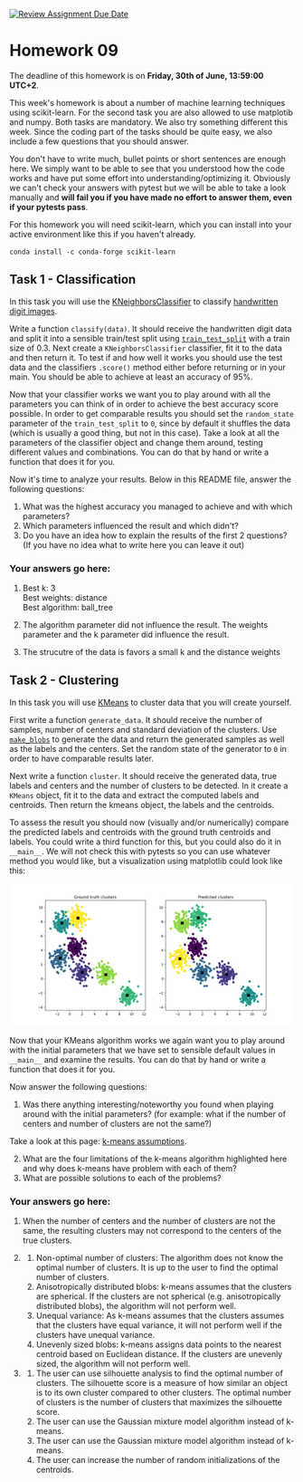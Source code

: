 [![Review Assignment Due Date](https://classroom.github.com/assets/deadline-readme-button-24ddc0f5d75046c5622901739e7c5dd533143b0c8e959d652212380cedb1ea36.svg)](https://classroom.github.com/a/-z84TONi)
# Homework 09

The deadline of this homework is on **Friday, 30th of June, 13:59:00 UTC+2**.

This week's homework is about a number of machine learning techniques using scikit-learn. For the second task you are also allowed to use matplotib and numpy. Both tasks are mandatory. We also try something different this week. Since the coding part of the tasks should be quite easy, we also include a few questions that you should answer. 

You don't have to write much, bullet points or short sentences are enough here. We simply want to be able to see that you understood how the code works and have put some effort into understanding/optimizing it. Obviously we can't check your answers with pytest but we will be able to take a look manually and **will fail you if you have made no effort to answer them, even if your pytests pass**.

For this homework you will need scikit-learn, which you can install into your active environment like this if you haven't already.

    conda install -c conda-forge scikit-learn

## **Task 1 - Classification**

In this task you will use the [KNeighborsClassifier](https://scikit-learn.org/stable/modules/generated/sklearn.neighbors.KNeighborsClassifier.html) to classify [handwritten digit images](https://scikit-learn.org/stable/modules/generated/sklearn.datasets.load_digits.html).

Write a function `classify(data)`. It should receive the handwritten digit data and split it into a sensible train/test split using [`train_test_split`](https://scikit-learn.org/stable/modules/generated/sklearn.model_selection.train_test_split.html) with a train size of 0.3. Next create a `KNeighborsClassifier` classifier, fit it to the data and then return it. To test if and how well it works you should use the test data and the classifiers `.score()` method either before returning or in your main. You should be able to achieve at least an accuracy of 95%.

Now that your classifier works we want you to play around with all the parameters you can think of in order to achieve the best accuracy score possible. In order to get comparable results you should set the `random_state` parameter of the `train_test_split` to `0`, since by default it shuffles the data (which is usually a good thing, but not in this case). Take a look at all the parameters of the classifier object and change them around, testing different values and combinations. You can do that by hand or write a function that does it for you.

Now it's time to analyze your results. Below in this README file, answer the following questions:
1. What was the highest accuracy you managed to achieve and with which parameters? 
2. Which parameters influenced the result and which didn't?
3. Do you have an idea how to explain the results of the first 2 questions? (If you have no idea what to write here you can leave it out)

### Your answers go here:

1.  Best k: 3  
    Best weights: distance  
    Best algorithm: ball_tree  

2. The algorithm parameter did not influence the result. The weights parameter and the k parameter did influence the result.

3. The strucutre of the data is favors a small k and the distance weights


## **Task 2 - Clustering**

In this task you will use [KMeans](https://scikit-learn.org/stable/modules/generated/sklearn.cluster.KMeans.html#sklearn.cluster.KMeans) to cluster data that you will create yourself.

First write a function `generate_data`. It should receive the number of samples, number of centers and standard deviation of the clusters. Use [`make_blobs`](https://scikit-learn.org/stable/modules/generated/sklearn.datasets.make_blobs.html#sklearn.datasets.make_blobs) to generate the data and return the generated samples as well as the labels and the centers. Set the random state of the generator to `0` in order to have comparable results later.

Next write a function `cluster`. It should receive the generated data, true labels and centers and the number of clusters to be detected. In it create a `KMeans` object, fit it to the data and extract the computed labels and centroids. Then return the kmeans object, the labels and the centroids.

To assess the result you should now (visually and/or numerically) compare the predicted labels and centroids with the ground truth centroids and labels. You could write a third function for this, but you could also do it in `__main__`. We will not check this with pytests so you can use whatever method you would like, but a visualization using matplotlib could look like this: 

![](expected/clusters.png)

Now that your KMeans algorithm works we again want you to play around with the initial parameters that we have set to sensible default values in `__main__` and examine the results. You can do that by hand or write a function that does it for you.

Now answer the following questions:

1. Was there anything interesting/noteworthy you found when playing around with the initial parameters? (for example: what if the number of centers and number of clusters are not the same?)

Take a look at this page: [k-means assumptions](https://scikit-learn.org/stable/auto_examples/cluster/plot_kmeans_assumptions.html).

2. What are the four limitations of the k-means algorithm highlighted here and why does k-means have problem with each of them?
3. What are possible solutions to each of the problems?

### Your answers go here:

1. When the number of centers and the number of clusters are not the same, the resulting clusters may not correspond to the centers of the true clusters.

2.
    1. Non-optimal number of clusters: The algorithm does not know the optimal number of clusters. It is up to the user to find the optimal number of clusters.
    2. Anisotropically distributed blobs: k-means assumes that the clusters are spherical. If the clusters are not spherical (e.g. anisotropically distributed blobs), the algorithm will not perform well.
    3. Unequal variance: As k-means assumes that the clusters assumes that the clusters have equal variance, it will not perform well if the clusters have unequal variance.
    4. Unevenly sized blobs: k-means assigns data points to the nearest centroid based on Euclidean distance. If the clusters are unevenly sized, the algorithm will not perform well.

3. 
    1. The user can use silhouette analysis to find the optimal number of clusters. The silhouette score is a measure of how similar an object is to its own cluster compared to other clusters. The optimal number of clusters is the number of clusters that maximizes the silhouette score.
    2. The user can use the Gaussian mixture model algorithm instead of k-means.
    3. The user can use the Gaussian mixture model algorithm instead of k-means.
    4. The user can increase the number of random initializations of the centroids.
